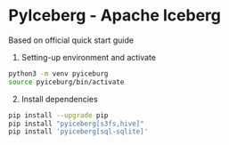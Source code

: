 # PyIceberg - Apache Iceberg
Based on official quick start guide

1. Setting-up environment and activate
```bash
python3 -m venv pyiceburg
source pyiceburg/bin/activate
```

2. Install dependencies
```bash
pip install --upgrade pip
pip install "pyiceberg[s3fs,hive]"
pip install 'pyiceberg[sql-sqlite]'
```

